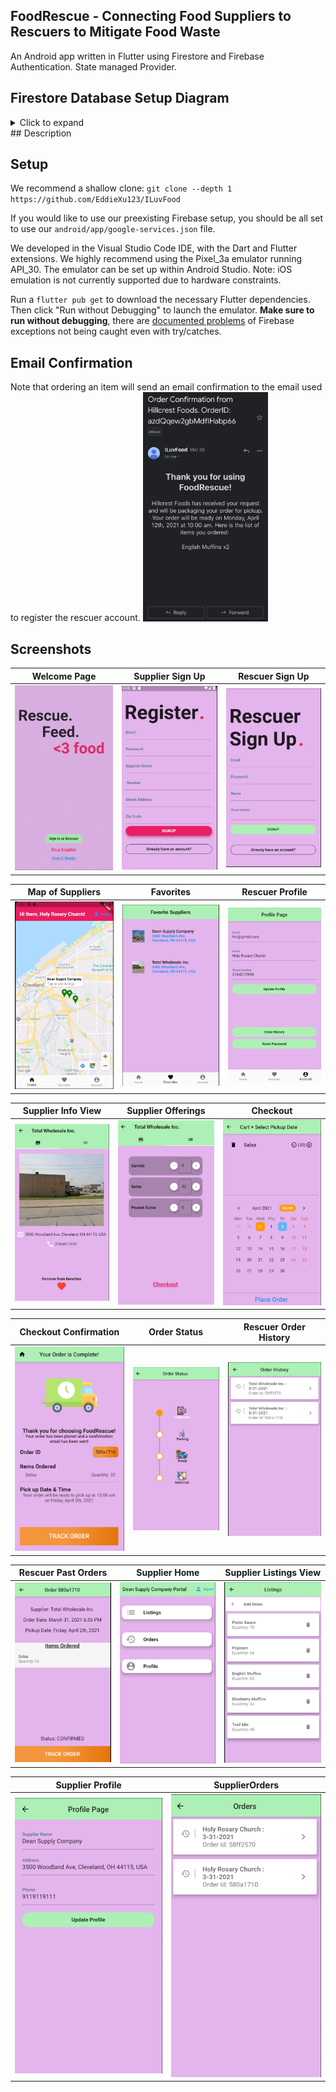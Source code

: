 ## FoodRescue - Connecting Food Suppliers to Rescuers to Mitigate Food Waste 

An Android app written in Flutter using Firestore and Firebase Authentication. State managed Provider.

## Firestore Database Setup Diagram
<details>
<summary> Click to expand </summary>
<img src = "https://github.com/EddieXu123/ILuvFood/blob/readme/screenshots/db_food.jpeg">
</details>
## Description

## Setup
We recommend a shallow clone: `git clone --depth 1 https://github.com/EddieXu123/ILuvFood`

If you would like to use our preexisting Firebase setup, you should be all set to use our `android/app/google-services.json` file. 

We developed in the Visual Studio Code IDE, with the Dart and Flutter extensions. We highly recommend using the Pixel_3a emulator running API_30. The emulator can be set up within Android Studio. Note: iOS emulation is not currently supported due to hardware constraints. 

Run a `flutter pub get` to download the necessary Flutter dependencies. Then click "Run without Debugging" to launch the emulator. **Make sure to run without debugging**, there are [documented problems](https://github.com/FirebaseExtended/flutterfire/issues/3475) of Firebase exceptions not being caught even with try/catches. 

## Email Confirmation
Note that ordering an item will send an email confirmation to the email used to register the rescuer account. 
<img src = "https://github.com/EddieXu123/ILuvFood/blob/readme/screenshots/email_confirm.jpg" width = "200">


## Screenshots

Welcome Page               |  Supplier Sign Up               | Rescuer Sign Up              
:-------------------------:|:-------------------------:|:-------------------------:
![](https://github.com/EddieXu123/ILuvFood/blob/readme/screenshots/welcome_page.png)|![](https://github.com/EddieXu123/ILuvFood/blob/readme/screenshots/supplier_signup.png)|![](https://github.com/EddieXu123/ILuvFood/blob/readme/screenshots/rescuer_signup.png)|

Map of Suppliers               |  Favorites               | Rescuer Profile              
:-------------------------:|:-------------------------:|:-------------------------:
![](https://github.com/EddieXu123/ILuvFood/blob/readme/screenshots/map.png)|![](https://github.com/EddieXu123/ILuvFood/blob/readme/screenshots/favorites.png)|![](https://github.com/EddieXu123/ILuvFood/blob/readme/screenshots/rescuer_profile.png)|

Supplier Info View               |  Supplier Offerings               | Checkout              
:-------------------------:|:-------------------------:|:-------------------------:
![](https://github.com/EddieXu123/ILuvFood/blob/readme/screenshots/supplier_view.png)|![](https://github.com/EddieXu123/ILuvFood/blob/readme/screenshots/supplier_offerings.png)|![](https://github.com/EddieXu123/ILuvFood/blob/readme/screenshots/checkout.png)|

Checkout Confirmation               |  Order Status               | Rescuer Order History              
:-------------------------:|:-------------------------:|:-------------------------:
![](https://github.com/EddieXu123/ILuvFood/blob/readme/screenshots/confirmation.png)|![](https://github.com/EddieXu123/ILuvFood/blob/readme/screenshots/order_status.png)|![](https://github.com/EddieXu123/ILuvFood/blob/readme/screenshots/rescuer_order_history.png)|

Rescuer Past Orders               |  Supplier Home               | Supplier Listings View              
:-------------------------:|:-------------------------:|:-------------------------:
![](https://github.com/EddieXu123/ILuvFood/blob/readme/screenshots/rescuer_past_order.png)|![](https://github.com/EddieXu123/ILuvFood/blob/readme/screenshots/supplier_home.png)|![](https://github.com/EddieXu123/ILuvFood/blob/readme/screenshots/supplier_listings.png)|

Supplier Profile               |  SupplierOrders       
:-------------------------:|:-------------------------:
<img src = "https://github.com/EddieXu123/ILuvFood/blob/readme/screenshots/supplier_profile.png" width = "250">|<img src = "https://github.com/EddieXu123/ILuvFood/blob/readme/screenshots/supplier_orders.png" width = "250">|



